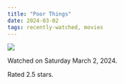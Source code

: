 ```yaml
---
title: "Poor Things"
date: 2024-03-02
tags: recently-watched, movies
---
```


<div class="letterboxd-movie-data-content">
   <p><img src="https://a.ltrbxd.com/resized/film-poster/7/1/0/3/5/2/710352-poor-things-0-600-0-900-crop.jpg?v=a0f2ee9a0e"/></p> <p>Watched on Saturday March 2, 2024.</p> 
  <p>Rated 2.5 stars.<p>
  <div class="float-clear"></div>
</div>